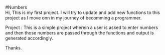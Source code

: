 #Numbers                                                                          
Hi,
This is my first project.
I will try to update and add new functions to this project as I move onn in my journey of becomming a programmer. 

Project :
This is a simple project wherein a user is asked to enter numbers and then those numbers are passed through the functions and output is generated accordingly.

Thanks.
